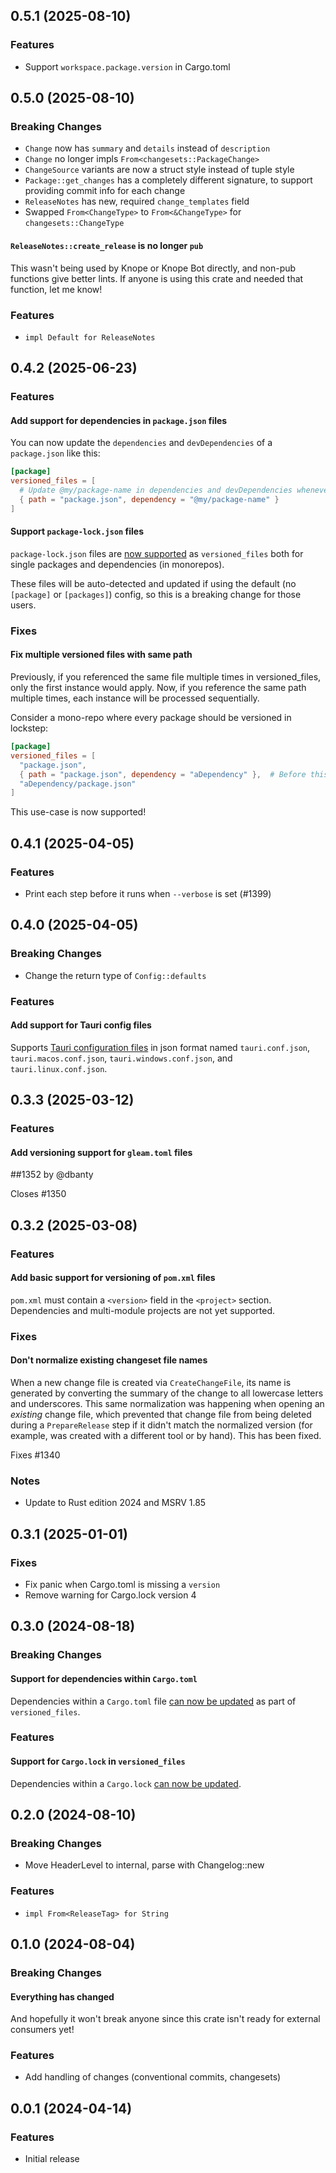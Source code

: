 ## 0.5.1 (2025-08-10)

### Features

- Support `workspace.package.version` in Cargo.toml

## 0.5.0 (2025-08-10)

### Breaking Changes

- `Change` now has `summary` and `details` instead of `description`
- `Change` no longer impls `From<changesets::PackageChange>`
- `ChangeSource` variants are now a struct style instead of tuple style
- `Package::get_changes` has a completely different signature, to support providing commit info for each change
- `ReleaseNotes` has new, required `change_templates` field
- Swapped `From<ChangeType>` to `From<&ChangeType>` for `changesets::ChangeType`

#### `ReleaseNotes::create_release` is no longer `pub`

This wasn't being used by Knope or Knope Bot directly, and non-pub functions give better lints.
If anyone is using this crate and needed that function, let me know!

### Features

- `impl Default for ReleaseNotes`

## 0.4.2 (2025-06-23)

### Features

#### Add support for dependencies in `package.json` files

You can now update the `dependencies` and `devDependencies` of a `package.json` like this:

```toml
[package]
versioned_files = [
  # Update @my/package-name in dependencies and devDependencies whenever this package version updates
  { path = "package.json", dependency = "@my/package-name" }
]
```

#### Support `package-lock.json` files

`package-lock.json` files are [now supported](https://knope.tech/reference/config-file/packages/#package-lockjson)
as `versioned_files` both for single packages and dependencies (in monorepos).

These files will be auto-detected and updated if using the default (no `[package]` or `[packages]`) config, so
this is a breaking change for those users.

### Fixes

#### Fix multiple versioned files with same path

Previously, if you referenced the same file multiple times in versioned_files, only the first instance would apply.
Now, if you reference the same path multiple times, each instance will be processed sequentially.

Consider a mono-repo where every package should be versioned in lockstep:

```toml
[package]
versioned_files = [
  "package.json",
  { path = "package.json", dependency = "aDependency" },  # Before this fix, this was ignored
  "aDependency/package.json"
]
```

This use-case is now supported!

## 0.4.1 (2025-04-05)

### Features

- Print each step before it runs when `--verbose` is set (#1399)

## 0.4.0 (2025-04-05)

### Breaking Changes

- Change the return type of `Config::defaults`

### Features

#### Add support for Tauri config files

Supports [Tauri configuration files](https://v1.tauri.app/v1/references/configuration-files) in json format named `tauri.conf.json`, `tauri.macos.conf.json`, `tauri.windows.conf.json`, and `tauri.linux.conf.json`.

## 0.3.3 (2025-03-12)

### Features

#### Add versioning support for `gleam.toml` files

##1352 by @dbanty

Closes #1350

## 0.3.2 (2025-03-08)

### Features

#### Add basic support for versioning of `pom.xml` files

`pom.xml` must contain a `<version>` field in the `<project>` section.
Dependencies and multi-module projects are not yet supported.

### Fixes

#### Don't normalize existing changeset file names

When a new change file is created via `CreateChangeFile`,
its name is generated by converting the summary of the change to all lowercase letters and underscores.
This same normalization was happening when opening an _existing_ change file, which prevented that change file from
being deleted during a `PrepareRelease` step if it didn't match the normalized version
(for example, was created with a different tool or by hand).
This has been fixed.

Fixes #1340

### Notes

- Update to Rust edition 2024 and MSRV 1.85

## 0.3.1 (2025-01-01)

### Fixes

- Fix panic when Cargo.toml is missing a `version`
- Remove warning for Cargo.lock version 4

## 0.3.0 (2024-08-18)

### Breaking Changes

#### Support for dependencies within `Cargo.toml`

Dependencies within a `Cargo.toml` file [can now be updated](https://knope.tech/reference/config-file/packages/)
as part of `versioned_files`.

### Features

#### Support for `Cargo.lock` in `versioned_files`

Dependencies within a `Cargo.lock` [can now be updated](https://knope.tech/reference/config-file/packages#cargolock).

## 0.2.0 (2024-08-10)

### Breaking Changes

- Move HeaderLevel to internal, parse with Changelog::new

### Features

- `impl From<ReleaseTag> for String`

## 0.1.0 (2024-08-04)

### Breaking Changes

#### Everything has changed

And hopefully it won't break anyone since this crate isn't ready for external consumers yet!

### Features

- Add handling of changes (conventional commits, changesets)

## 0.0.1 (2024-04-14)

### Features

- Initial release
